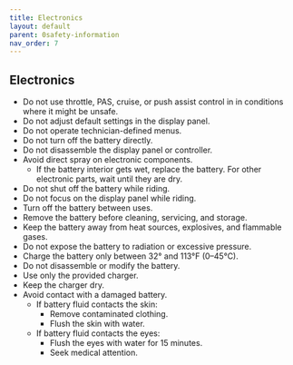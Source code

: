 ```yaml
---
title: Electronics
layout: default
parent: 0safety-information
nav_order: 7
---
```

## Electronics
* Do not use throttle, PAS, cruise, or push assist control in in conditions where it might be unsafe.
* Do not adjust default settings in the display panel.
* Do not operate technician-defined menus.
* Do not turn off the battery directly.
* Do not disassemble the display panel or controller.
* Avoid direct spray on electronic components.
    * If the battery interior gets wet, replace the battery. For other electronic parts, wait until they are dry.
* Do not shut off the battery while riding.
* Do not focus on the display panel while riding.
* Turn off the battery between uses.
* Remove the battery before cleaning, servicing, and storage.
* Keep the battery away from heat sources, explosives, and flammable gases.
* Do not expose the battery to radiation or excessive pressure.
* Charge the battery only between 32° and 113°F (0–45°C).
* Do not disassemble or modify the battery.
* Use only the provided charger.
* Keep the charger dry.
* Avoid contact with a damaged battery.
    * If battery fluid contacts the skin:
        * Remove contaminated clothing.
        * Flush the skin with water.
    * If battery fluid contacts the eyes:
        * Flush the eyes with water for 15 minutes.
        * Seek medical attention.